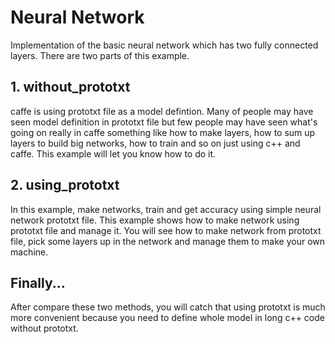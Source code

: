 # Neural Network
Implementation of the basic neural network which has two fully connected layers. There are two parts of this example.

## 1. without_prototxt
caffe is using prototxt file as a model defintion. Many of people may have seen model definition in prototxt file but few people may
have seen what's going on really in caffe something like how to make layers, how to sum up layers to build big networks, how to train
and so on just using c++ and caffe. This example will let you know how to do it.

## 2. using_prototxt
In this example, make networks, train and get accuracy using simple neural network prototxt file. This example shows how to make
network using prototxt file and manage it. You will see how to make network from prototxt file, pick some layers up in the network 
and manage them to make your own machine.

## Finally...
After compare these two methods, you will catch that using prototxt is much more convenient because you need to define whole model
in long c++ code without prototxt.
